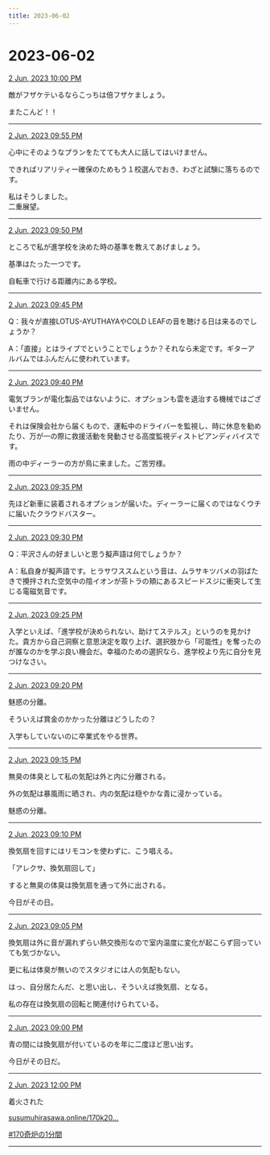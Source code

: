 ```yaml
---
title: 2023-06-02
---
```

# 2023-06-02

[2 Jun, 2023 10:00 PM](https://twitter.com/hirasawa/status/1664617872922951682#m)

敵がフザケテいるならこっちは倍フザケましょう。  
  
またこんど！！

---

[2 Jun, 2023 09:55 PM](https://twitter.com/hirasawa/status/1664616604397871104#m)

心中にそのようなプランをたてても大人に話してはいけません。  
  
できればリアリティー確保のためもう１校選んでおき、わざと試験に落ちるのです。  
  
私はそうしました。  
二重展望。

---

[2 Jun, 2023 09:50 PM](https://twitter.com/hirasawa/status/1664615346249015297#m)

ところで私が進学校を決めた時の基準を教えてあげましょう。  
  
基準はたった一つです。  
  
自転車で行ける距離内にある学校。

---

[2 Jun, 2023 09:45 PM](https://twitter.com/hirasawa/status/1664614087861366790#m)

Q：我々が直接LOTUS-AYUTHAYAやCOLD LEAFの音を聴ける日は来るのでしょうか？  
  
A：「直接」とはライブでということでしょうか？それなら未定です。ギターアルバムではふんだんに使われています。

---

[2 Jun, 2023 09:40 PM](https://twitter.com/hirasawa/status/1664612829364891649#m)

電気ブランが電化製品ではないように、オプションも雲を退治する機械ではございません。  
  
それは保険会社から届くもので、運転中のドライバーを監視し、時に休息を勧めたり、万が一の際に救援活動を発動させる高度監視ディストピアンディバイスです。  
  
雨の中ディーラーの方が鳥に来ました。ご苦労様。

---

[2 Jun, 2023 09:35 PM](https://twitter.com/hirasawa/status/1664611571450953729#m)

先ほど新車に装着されるオプションが届いた。ディーラーに届くのではなくウチに届いたクラウドバスター。

---

[2 Jun, 2023 09:30 PM](https://twitter.com/hirasawa/status/1664610314174832641#m)

Q：平沢さんの好ましいと思う擬声語は何でしょうか？  
  
A：私自身が擬声語です。ヒラサワススムという音は、ムラサキツバメの羽ばたきで攪拌された空気中の陰イオンが茶トラの頬にあるスピードスジに衝突して生じる電磁気音です。

---

[2 Jun, 2023 09:25 PM](https://twitter.com/hirasawa/status/1664609054583566337#m)

入学といえば、「進学校が決められない、助けてステルス」というのを見かけた。貴方から自己洞察と意思決定を取り上げ、選択肢から「可能性」を奪ったのが誰なのかを学ぶ良い機会だ。幸福のための選択なら、進学校より先に自分を見つけなさい。

---

[2 Jun, 2023 09:20 PM](https://twitter.com/hirasawa/status/1664607796233650176#m)

魅惑の分離。  
  
そういえば賞金のかかった分離はどうしたの？  
  
入学もしていないのに卒業式をやる世界。

---

[2 Jun, 2023 09:15 PM](https://twitter.com/hirasawa/status/1664606538881695745#m)

無臭の体臭として私の気配は外と内に分離される。  
  
外の気配は暴風雨に晒され、内の気配は穏やかな青に浸かっている。  
  
魅惑の分離。

---

[2 Jun, 2023 09:10 PM](https://twitter.com/hirasawa/status/1664605279902896128#m)

換気扇を回すにはリモコンを使わずに、こう唱える。  
  
「アレクサ、換気扇回して」  
  
すると無臭の体臭は換気扇を通って外に出される。  
  
今日がその日。

---

[2 Jun, 2023 09:05 PM](https://twitter.com/hirasawa/status/1664604022005813252#m)

換気扇は外に音が漏れずらい熱交換形なので室内温度に変化が起こらず回っていても気づかない。  
  
更に私は体臭が無いのでスタジオには人の気配もない。  
  
はっ、自分居たんだ、と思い出し、そういえば換気扇、となる。  
  
私の存在は換気扇の回転と関連付けられている。

---

[2 Jun, 2023 09:00 PM](https://twitter.com/hirasawa/status/1664602778575192065#m)

青の間には換気扇が付いているのを年に二度ほど思い出す。  
  
今日がその日だ。

---

[2 Jun, 2023 12:00 PM](https://twitter.com/hirasawa/status/1664466874325958657#m)

着火された  
  
<a href="http://susumuhirasawa.online/170k2022">susumuhirasawa.online/170k20…</a>  
  
<a href="https://twitter.com/search?q=%23170奇炉の1分間">#170奇炉の1分間</a>

---


